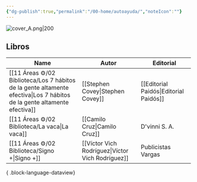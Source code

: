 ```yaml
---
{"dg-publish":true,"permalink":"/00-home/autoayuda/","noteIcon":""}
---
```


![cover_A.png|200](/img/user/02%20Image/cover_A.png)
## Libros
| Name                                                                                                                       | Autor                                            | Editorial                              |
| -------------------------------------------------------------------------------------------------------------------------- | ------------------------------------------------ | -------------------------------------- |
| [[11 Áreas ⚙/02 Biblioteca/Los 7 hábitos de la gente altamente efectiva\|Los 7 hábitos de la gente altamente efectiva]] | [[Stephen Covey\|Stephen Covey]]                 | [[Editorial Paidós\|Editorial Paidós]] |
| [[11 Áreas ⚙/02 Biblioteca/La vaca\|La vaca]]                                                                           | [[Camilo Cruz\|Camilo Cruz]]                     | D'vinni S. A.                          |
| [[11 Áreas ⚙/02 Biblioteca/Signo +\|Signo +]]                                                                           | [[Víctor Vich Rodríguez\|Víctor Vich Rodríguez]] | Publicistas Vargas                     |

{ .block-language-dataview}